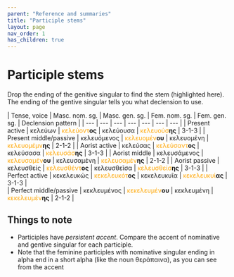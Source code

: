 ```yaml
---
parent: "Reference and summaries"
title: "Participle stems"
layout: page
nav_order: 1
has_children: true
---
```



# Participle stems

Drop the ending of the genitive singular to find the stem (highlighted here). The ending of the gentive singular tells you what declension to use.




| Tense, voice | Masc. nom. sg. | Masc. gen. sg. | Fem. nom. sg. | Fem. gen. sg. | Declension pattern |
| --- | --- | --- | --- | --- | --- | --- |
| Present active  | κελεύων   |  <span style="color: orange;">κελεύοντ</span>**ος**  | κελεύουσα | <span style="color: orange;">κελευούσ</span>**ης**   | 3-1-3 | 
| Present middle/passive  | κελευόμενος  |  <span style="color: orange;">κελευομέν</span>**ου**  | κελευομένη  |  <span style="color: orange;">κελευομέμν</span>**ης**  |   2-1-2 |
| Aorist active  | κελεύσας |   <span style="color: orange;">κελεύσαντ</span>**ος**  | κελεύσασα  | <span style="color: orange;">κελευσάσ</span>**ης**  | 3-1-3 | 
| Aorist middle  | κελευσάμενος  |  <span style="color: orange;">κελευσαμέν</span>**ου** |  κελευσαμένη | <span style="color: orange;">κελευσαμέν</span>**ης**  | 2-1-2 | 
| Aorist passive  |  κελευσθείς | <span style="color: orange;">κελευσθέντ</span>**ος**  | κελευσθεῖσα  | <span style="color: orange;">κελευσθείσ</span>**ης**  | 3-1-3 | 
| Perfect active  |  κεκελευκώς  | <span style="color: orange;">κεκελευκότ</span>**ος**  | κεκελευκυῖα | <span style="color: orange;">κεκελευκυί</span>**ας** | 3-1-3 |  
| Perfect middle/passive  | κεκλευμένος  | <span style="color: orange;">κεκελευμέν</span>**ου**  | κεκλευμένη  | <span style="color: orange;">κεκελευμέν</span>**ης**  | 2-1-2 | 


## Things to note

- Participles have *persistent accent*. Compare the accent of nominative and gentive singular for each participle.
- Note that the feminine participles with nominative singular ending in alpha end in a short alpha (like the noun θεράπαινα), as you can see from the accent
